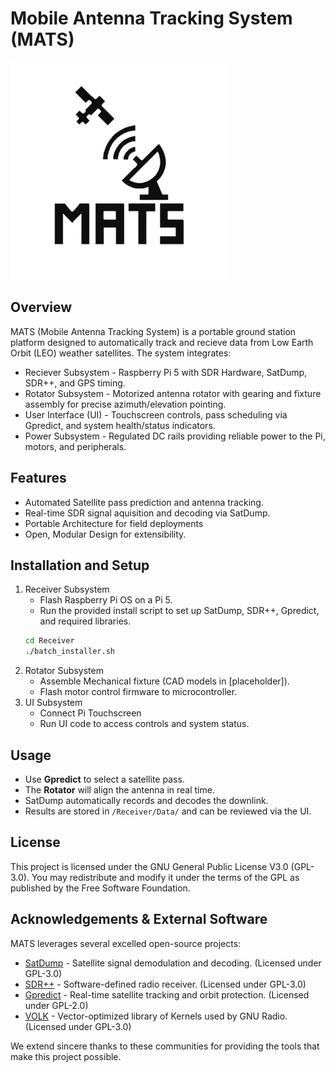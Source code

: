 # Mobile Antenna Tracking System (MATS)

![MATS Logo](/docs/images/logo.png)

## Overview
MATS (Mobile Antenna Tracking System) is a portable ground station platform designed to automatically track and recieve data from Low Earth Orbit (LEO) weather satellites. The system integrates: 
- Reciever Subsystem - Raspberry Pi 5 with SDR Hardware, SatDump, SDR++, and GPS timing. 
- Rotator Subsystem - Motorized antenna rotator with gearing and fixture assembly for precise azimuth/elevation pointing. 
- User Interface (UI) - Touchscreen controls, pass scheduling via Gpredict, and system health/status indicators. 
- Power Subsystem - Regulated DC rails providing reliable power to the Pi, motors, and peripherals. 

## Features 
- Automated Satellite pass prediction and antenna tracking.
- Real-time SDR signal aquisition and decoding via SatDump.
- Portable Architecture for field deployments 
- Open, Modular Design for extensibility. 
## Installation and Setup 
1. Receiver Subsystem 
    - Flash Raspberry Pi OS on a Pi 5. 
    - Run the provided install script to set up SatDump, SDR++, Gpredict, and required libraries. 
    ```bash 
    cd Receiver
    ./batch_installer.sh
2. Rotator Subsystem
    - Assemble Mechanical fixture (CAD models in [placeholder]). 
    - Flash motor control firmware to microcontroller. 
3. UI Subsystem 
    - Connect Pi Touchscreen 
    - Run UI code to access controls and system status. 

## Usage
- Use **Gpredict** to select a satellite pass. 
- The **Rotator** will align the antenna in real time. 
- SatDump automatically records and decodes the downlink. 
- Results are stored in `/Receiver/Data/` and can be reviewed via the UI.

## License
This project is licensed under the GNU General Public License V3.0 (GPL-3.0). You may redistribute and modify it under the terms of the GPL as published by the Free Software Foundation. 

## Acknowledgements & External Software 
MATS leverages several excelled open-source projects: 
- [SatDump](https://github.com/SatDump/SatDump_) - Satellite signal demodulation and decoding. (Licensed under GPL-3.0)
- [SDR++](https://github.com/AlexandreRouma/SDRPlusPlus) - Software-defined radio receiver. (Licensed under GPL-3.0)
- [Gpredict](https://github.com/csete/gpredict) - Real-time satellite tracking and orbit protection. (Licensed under GPL-2.0)
- [VOLK](https://github.com/gnuradio/volk_) - Vector-optimized library of Kernels used by GNU Radio. (Licensed under GPL-3.0)

We extend sincere thanks to these communities for providing the tools that make this project possible. 
